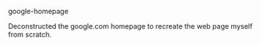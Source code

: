 google-homepage

Deconstructed the google.com homepage to recreate the web page myself from scratch.